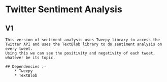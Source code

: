 # Twitter Sentiment Analysis

 ## V1
    This version of sentiment analysis uses Tweepy library to access the Twitter API and uses the TextBlob library to do sentiment analysis on every tweet.
    Using this we can see the positivity and negativity of each tweet, whatever be its topic.

    ## Dependencies :-
        * Tweepy
        * TextBlob
